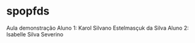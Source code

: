 # spopfds
Aula demonstração
Aluno 1: Karol Silvano Estelmasçuk da Silva
Aluno 2: Isabelle Silva Severino
